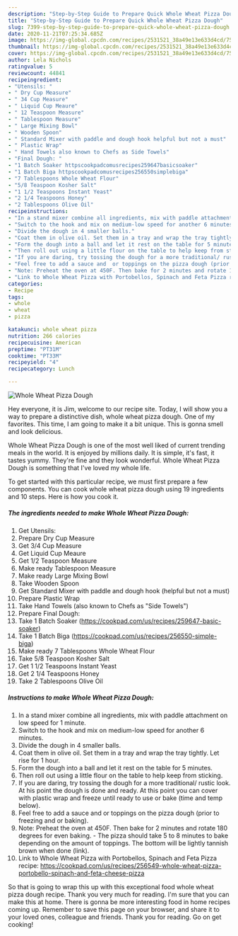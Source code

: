 ```yaml
---
description: "Step-by-Step Guide to Prepare Quick Whole Wheat Pizza Dough"
title: "Step-by-Step Guide to Prepare Quick Whole Wheat Pizza Dough"
slug: 7399-step-by-step-guide-to-prepare-quick-whole-wheat-pizza-dough
date: 2020-11-21T07:25:34.685Z
image: https://img-global.cpcdn.com/recipes/2531521_38a49e13e633d4cd/751x532cq70/whole-wheat-pizza-dough-recipe-main-photo.jpg
thumbnail: https://img-global.cpcdn.com/recipes/2531521_38a49e13e633d4cd/751x532cq70/whole-wheat-pizza-dough-recipe-main-photo.jpg
cover: https://img-global.cpcdn.com/recipes/2531521_38a49e13e633d4cd/751x532cq70/whole-wheat-pizza-dough-recipe-main-photo.jpg
author: Lela Nichols
ratingvalue: 5
reviewcount: 44841
recipeingredient:
- "Utensils: "
- " Dry Cup Measure"
- " 34 Cup Measure"
- " Liquid Cup Meaure"
- " 12 Teaspoon Measure"
- " Tablespoon Measure"
- " Large Mixing Bowl"
- " Wooden Spoon"
- " Standard Mixer with paddle and dough hook helpful but not a must"
- " Plastic Wrap"
- " Hand Towels also known to Chefs as Side Towels"
- "Final Dough: "
- "1 Batch Soaker httpscookpadcomusrecipes259647basicsoaker"
- "1 Batch Biga httpscookpadcomusrecipes256550simplebiga"
- "7 Tablespoons Whole Wheat Flour"
- "5/8 Teaspoon Kosher Salt"
- "1 1/2 Teaspoons Instant Yeast"
- "2 1/4 Teaspoons Honey"
- "2 Tablespoons Olive Oil"
recipeinstructions:
- "In a stand mixer combine all ingredients, mix with paddle attachment on low speed for 1 minute."
- "Switch to the hook and mix on medium-low speed for another 6 minutes."
- "Divide the dough in 4 smaller balls."
- "Coat them in olive oil. Set them in a tray and wrap the tray tightly. Let rise for 1 hour."
- "Form the dough into a ball and let it rest on the table for 5 minutes."
- "Then roll out using a little flour on the table to help keep from sticking."
- "If you are daring, try tossing the dough for a more traditional/ rustic look. At his point the dough is done and ready. At this point you can cover with plastic wrap and freeze until ready to use or bake (time and temp below)."
- "Feel free to add a sauce and  or toppings on the pizza dough (prior to freezing and or baking)."
- "Note: Preheat the oven at 450F. Then bake for 2 minutes and rotate 180 degrees for even baking. The pizza should take 5 to 8 minutes to bake depending on the amount of toppings. The bottom will be lightly tannish brown when done (link)."
- "Link to Whole Wheat Pizza with Portobellos, Spinach and Feta Pizza recipe: https://cookpad.com/us/recipes/256549-whole-wheat-pizza-portobello-spinach-and-feta-cheese-pizza"
categories:
- Recipe
tags:
- whole
- wheat
- pizza

katakunci: whole wheat pizza 
nutrition: 266 calories
recipecuisine: American
preptime: "PT31M"
cooktime: "PT33M"
recipeyield: "4"
recipecategory: Lunch

---
```



![Whole Wheat Pizza Dough](https://img-global.cpcdn.com/recipes/2531521_38a49e13e633d4cd/751x532cq70/whole-wheat-pizza-dough-recipe-main-photo.jpg)

Hey everyone, it is Jim, welcome to our recipe site. Today, I will show you a way to prepare a distinctive dish, whole wheat pizza dough. One of my favorites. This time, I am going to make it a bit unique. This is gonna smell and look delicious.



Whole Wheat Pizza Dough is one of the most well liked of current trending meals in the world. It is enjoyed by millions daily. It is simple, it's fast, it tastes yummy. They're fine and they look wonderful. Whole Wheat Pizza Dough is something that I've loved my whole life.


To get started with this particular recipe, we must first prepare a few components. You can cook whole wheat pizza dough using 19 ingredients and 10 steps. Here is how you cook it.

<!--inarticleads1-->

##### The ingredients needed to make Whole Wheat Pizza Dough:

1. Get Utensils: 
1. Prepare  Dry Cup Measure
1. Get  3/4 Cup Measure
1. Get  Liquid Cup Meaure
1. Get  1/2 Teaspoon Measure
1. Make ready  Tablespoon Measure
1. Make ready  Large Mixing Bowl
1. Take  Wooden Spoon
1. Get  Standard Mixer with paddle and dough hook (helpful but not a must)
1. Prepare  Plastic Wrap
1. Take  Hand Towels (also known to Chefs as &#34;Side Towels&#34;)
1. Prepare Final Dough: 
1. Take 1 Batch Soaker (https://cookpad.com/us/recipes/259647-basic-soaker)
1. Take 1 Batch Biga (https://cookpad.com/us/recipes/256550-simple-biga)
1. Make ready 7 Tablespoons Whole Wheat Flour
1. Take 5/8 Teaspoon Kosher Salt
1. Get 1 1/2 Teaspoons Instant Yeast
1. Get 2 1/4 Teaspoons Honey
1. Take 2 Tablespoons Olive Oil




<!--inarticleads2-->

##### Instructions to make Whole Wheat Pizza Dough:

1. In a stand mixer combine all ingredients, mix with paddle attachment on low speed for 1 minute.
1. Switch to the hook and mix on medium-low speed for another 6 minutes.
1. Divide the dough in 4 smaller balls.
1. Coat them in olive oil. Set them in a tray and wrap the tray tightly. Let rise for 1 hour.
1. Form the dough into a ball and let it rest on the table for 5 minutes.
1. Then roll out using a little flour on the table to help keep from sticking.
1. If you are daring, try tossing the dough for a more traditional/ rustic look. At his point the dough is done and ready. At this point you can cover with plastic wrap and freeze until ready to use or bake (time and temp below).
1. Feel free to add a sauce and  or toppings on the pizza dough (prior to freezing and or baking).
1. Note: Preheat the oven at 450F. Then bake for 2 minutes and rotate 180 degrees for even baking. - The pizza should take 5 to 8 minutes to bake depending on the amount of toppings. The bottom will be lightly tannish brown when done (link).
1. Link to Whole Wheat Pizza with Portobellos, Spinach and Feta Pizza recipe: https://cookpad.com/us/recipes/256549-whole-wheat-pizza-portobello-spinach-and-feta-cheese-pizza




So that is going to wrap this up with this exceptional food whole wheat pizza dough recipe. Thank you very much for reading. I'm sure that you can make this at home. There is gonna be more interesting food in home recipes coming up. Remember to save this page on your browser, and share it to your loved ones, colleague and friends. Thank you for reading. Go on get cooking!
